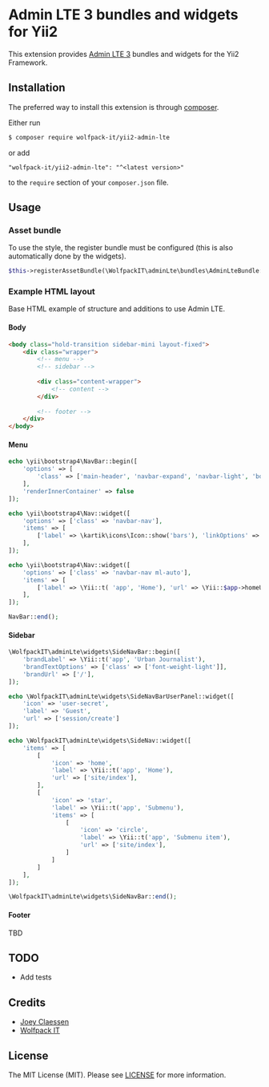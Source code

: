 # Admin LTE 3 bundles and widgets for Yii2

This extension provides [Admin LTE 3](https://adminlte.io/themes/dev/AdminLTE/index.html) bundles and widgets for the Yii2 Framework.

## Installation

The preferred way to install this extension is through [composer](http://getcomposer.org/download/).

Either run

```bash
$ composer require wolfpack-it/yii2-admin-lte
```

or add

```
"wolfpack-it/yii2-admin-lte": "^<latest version>"
```

to the `require` section of your `composer.json` file.

## Usage

### Asset bundle
To use the style, the register bundle must be configured (this is also automatically done by the widgets).

```php
$this->registerAssetBundle(\WolfpackIT\adminLte\bundles\AdminLteBundle::class);
```

### Example HTML layout
Base HTML example of structure and additions to use Admin LTE.

#### Body
```html
<body class="hold-transition sidebar-mini layout-fixed">
    <div class="wrapper">
        <!-- menu -->
        <!-- sidebar -->
        
        <div class="content-wrapper">
            <!-- content -->
        </div>
        
        <!-- footer -->
    </div>
</body>
``` 

#### Menu
```php
echo \yii\bootstrap4\NavBar::begin([
    'options' => [
        'class' => ['main-header', 'navbar-expand', 'navbar-light', 'border-bottom'],
    ],
    'renderInnerContainer' => false
]);

echo \yii\bootstrap4\Nav::widget([
    'options' => ['class' => 'navbar-nav'],
    'items' => [
        ['label' => \kartik\icons\Icon::show('bars'), 'linkOptions' => ['data-widget' => 'pushmenu'], 'encode' => false],
    ],
]);

echo \yii\bootstrap4\Nav::widget([
    'options' => ['class' => 'navbar-nav ml-auto'],
    'items' => [
        ['label' => \Yii::t( 'app', 'Home'), 'url' => \Yii::$app->homeUrl],
    ],
]);

NavBar::end();
```

#### Sidebar
```php
\WolfpackIT\adminLte\widgets\SideNavBar::begin([
    'brandLabel' => \Yii::t('app', 'Urban Journalist'),
    'brandTextOptions' => ['class' => ['font-weight-light']],
    'brandUrl' => ['/'],
]);

echo \WolfpackIT\adminLte\widgets\SideNavBarUserPanel::widget([
    'icon' => 'user-secret',
    'label' => 'Guest',
    'url' => ['session/create']
]);

echo \WolfpackIT\adminLte\widgets\SideNav::widget([
    'items' => [
        [
            'icon' => 'home',
            'label' => \Yii::t('app', 'Home'),
            'url' => ['site/index'],
        ],
        [
            'icon' => 'star',
            'label' => \Yii::t('app', 'Submenu'),
            'items' => [
                [
                    'icon' => 'circle',
                    'label' => \Yii::t('app', 'Submenu item'),
                    'url' => ['site/index'],
                ]
            ]
        ]
    ],
]);

\WolfpackIT\adminLte\widgets\SideNavBar::end();
```

#### Footer
TBD

## TODO
- Add tests 

## Credits
- [Joey Claessen](https://github.com/joester89)
- [Wolfpack IT](https://github.com/wolfpack-it)

## License

The MIT License (MIT). Please see [LICENSE](https://github.com/wolfpack-it/yii2-admin-lte/blob/master/LICENSE) for more information.